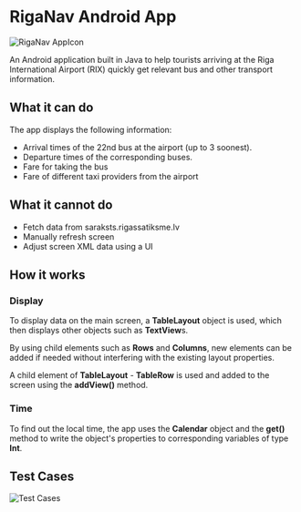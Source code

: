 # RigaNav Android App
![RigaNav AppIcon](https://i.imgur.com/78CNovb.png)

An Android application built in Java to help tourists arriving at the Riga International Airport (RIX) quickly get relevant bus and other transport information.
## What it can do
The app displays the following information:
* Arrival times of the 22nd bus at the airport (up to 3 soonest).
* Departure times of the corresponding buses.
* Fare for taking the bus
* Fare of different taxi providers from the airport
## What it cannot do
* Fetch data from saraksts.rigassatiksme.lv
* Manually refresh screen
* Adjust screen XML data using a UI
## How it works
### Display
To display data on the main screen, a **TableLayout** object is used, which then displays other objects such as **TextView**s.

By using child elements such as **Rows** and **Columns**, new elements can be added if needed without interfering with the existing layout properties.

A child element of **TableLayout** - **TableRow** is used and added to the screen using the **addView()** method.

### Time
To find out the local time, the app uses the **Calendar** object and the **get()** method to write the object's properties to corresponding variables of type **Int**.

## Test Cases
![Test Cases](https://i.imgur.com/RiQ3ecf.png)
